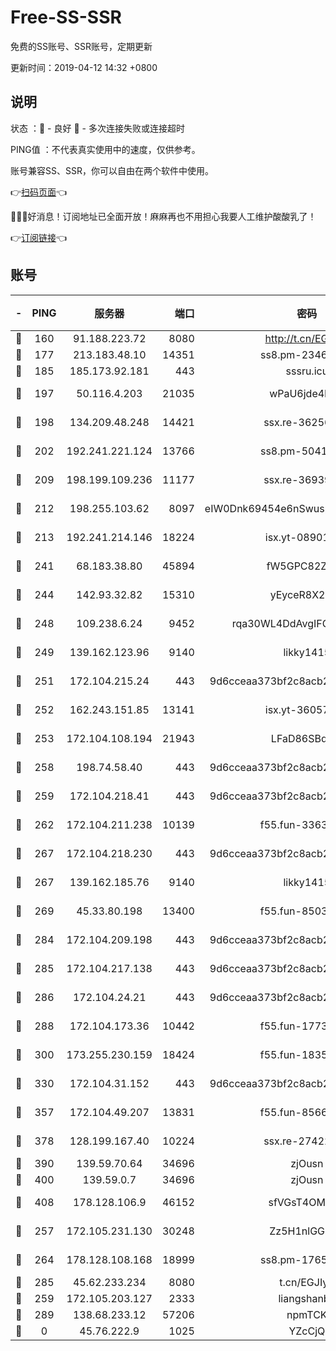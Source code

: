 # Free-SS-SSR

免费的SS账号、SSR账号，定期更新

更新时间：2019-04-12 14:32 +0800

## 说明

状态     ：🙂 - 良好 🙁 - 多次连接失败或连接超时

PING值   ：不代表真实使用中的速度，仅供参考。

账号兼容SS、SSR，你可以自由在两个软件中使用。

👉[扫码页面](https://liesauer.github.io/Free-SS-SSR/)👈

🎉🎉🎉好消息！订阅地址已全面开放！麻麻再也不用担心我要人工维护酸酸乳了！

👉[订阅链接](https://www.liesauer.net/yogurt/subscribe?ACCESS_TOKEN=DAYxR3mMaZAsaqUb)👈

## 账号

|-|PING|服务器|端口|密码|加密方式|区域|
|:----:|:----:|:-----:|-----:|:----:|:----:|:----:|
|🙂|160|91.188.223.72|8080|http://t.cn/EGJIyrl|rc4-md5|RU|
|🙂|177|213.183.48.10|14351|ss8.pm-23466973|rc4-md5|RU|
|🙂|185|185.173.92.181|443|sssru.icu|rc4-md5|RU|
|🙂|197|50.116.4.203|21035|wPaU6jde4NZT|aes-256-cfb|US|
|🙂|198|134.209.48.248|14421|ssx.re-36256299|aes-256-cfb|US|
|🙂|202|192.241.221.124|13766|ss8.pm-50410062|aes-256-cfb|US|
|🙂|209|198.199.109.236|11177|ssx.re-36939019|aes-256-cfb|US|
|🙂|212|198.255.103.62|8097|eIW0Dnk69454e6nSwuspv9DmS201tQ0D|aes-256-cfb|US|
|🙂|213|192.241.214.146|18224|isx.yt-08901257|aes-256-cfb|US|
|🙂|241|68.183.38.80|45894|fW5GPC82Z97G|aes-256-cfb|GB|
|🙂|244|142.93.32.82|15310|yEyceR8X2EVd|aes-256-cfb|GB|
|🙂|248|109.238.6.24|9452|rqa30WL4DdAvgIFG6Fs3znzTa|aes-256-cfb|FR|
|🙂|249|139.162.123.96|9140|likky1415|aes-256-cfb|JP|
|🙂|251|172.104.215.24|443|9d6cceaa373bf2c8acb22e60b6a58be6|aes-256-cfb|US|
|🙂|252|162.243.151.85|13141|isx.yt-36057592|aes-256-cfb|US|
|🙂|253|172.104.108.194|21943|LFaD86SBq2lY|aes-256-cfb|JP|
|🙂|258|198.74.58.40|443|9d6cceaa373bf2c8acb22e60b6a58be6|aes-256-cfb|US|
|🙂|259|172.104.218.41|443|9d6cceaa373bf2c8acb22e60b6a58be6|aes-256-cfb|US|
|🙂|262|172.104.211.238|10139|f55.fun-33630162|aes-256-cfb|US|
|🙂|267|172.104.218.230|443|9d6cceaa373bf2c8acb22e60b6a58be6|aes-256-cfb|US|
|🙂|267|139.162.185.76|9140|likky1415|aes-256-cfb|DE|
|🙂|269|45.33.80.198|13400|f55.fun-85035043|aes-256-cfb|US|
|🙂|284|172.104.209.198|443|9d6cceaa373bf2c8acb22e60b6a58be6|aes-256-cfb|US|
|🙂|285|172.104.217.138|443|9d6cceaa373bf2c8acb22e60b6a58be6|aes-256-cfb|US|
|🙂|286|172.104.24.21|443|9d6cceaa373bf2c8acb22e60b6a58be6|aes-256-cfb|US|
|🙂|288|172.104.173.36|10442|f55.fun-17732582|aes-256-cfb|SG|
|🙂|300|173.255.230.159|18424|f55.fun-18352989|aes-256-cfb|US|
|🙂|330|172.104.31.152|443|9d6cceaa373bf2c8acb22e60b6a58be6|aes-256-cfb|US|
|🙂|357|172.104.49.207|13831|f55.fun-85669624|aes-256-cfb|SG|
|🙂|378|128.199.167.40|10224|ssx.re-27422632|aes-256-cfb|SG|
|🙂|390|139.59.70.64|34696|zjOusn|chacha20|IN|
|🙂|400|139.59.0.7|34696|zjOusn|chacha20|IN|
|🙂|408|178.128.106.9|46152|sfVGsT4OMxHC|aes-256-cfb|SG|
|🙂|257|172.105.231.130|30248|Zz5H1nlGGKHx|aes-256-cfb|JP|
|🙂|264|178.128.108.168|18999|ss8.pm-17655626|aes-256-cfb|SG|
|🙂|285|45.62.233.234|8080|t.cn/EGJIyrl|rc4-md5|CA|
|🙁|259|172.105.203.127|2333|liangshanbo|chacha20|JP|
|🙁|289|138.68.233.12|57206|npmTCK|rc4-md5|US|
|🙁|0|45.76.222.9|1025|YZcCjQ|rc4-md5|JP|
